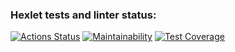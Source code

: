 ### Hexlet tests and linter status:

[![Actions Status](https://github.com/Roman3455/java-project-78/actions/workflows/hexlet-check.yml/badge.svg)](https://github.com/Roman3455/java-project-78/actions)
[![Maintainability](https://api.codeclimate.com/v1/badges/a74e5f29eeca13abd168/maintainability)](https://codeclimate.com/github/Roman3455/java-project-78/maintainability)
[![Test Coverage](https://api.codeclimate.com/v1/badges/a74e5f29eeca13abd168/test_coverage)](https://codeclimate.com/github/Roman3455/java-project-78/test_coverage)
